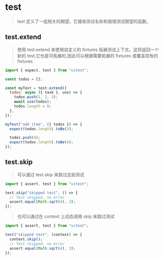 # test

> test 定义了一组相关的期望。它接收测试名称和报错测试期望的函数。

## test.extend

> 使用 test.extend 来使用自定义的 fixtures 拓展测试上下文。这将返回一个新的 test,它也是可拓展的,因此可以根据需要拓展的 fixtures 或覆盖现有的 fixtures

```javascript
import { expect, test } from "vitest";

const todos = [];

const myTest = test.extend({
  todos: async ({ task }, use) => {
    todos.push(1, 2, 3);
    await use(todos);
    todos.length = 0;
  },
});

myTest("add item", ({ todos }) => {
  expect(todos.length).toBe(3);

  todos.push(4);
  expect(todos.length).toBe(4);
});
```

## test.skip

> 可以通过 test.skip 来跳过这些测试

```javascript
import { assert, test } from "vitest";

test.skip("skipped test", () => {
  // Test skipped, no error
  assert.equal(Math.sqrt(4), 3);
});
```

> 也可以通过在 context 上动态调用 skip 来跳过测试

```javascript
import { assert, test } from "vitest";

test("skipped test", (context) => {
  context.skip();
  // Test skipped, no error
  assert.equal(Math.sqrt(4), 3);
});
```
